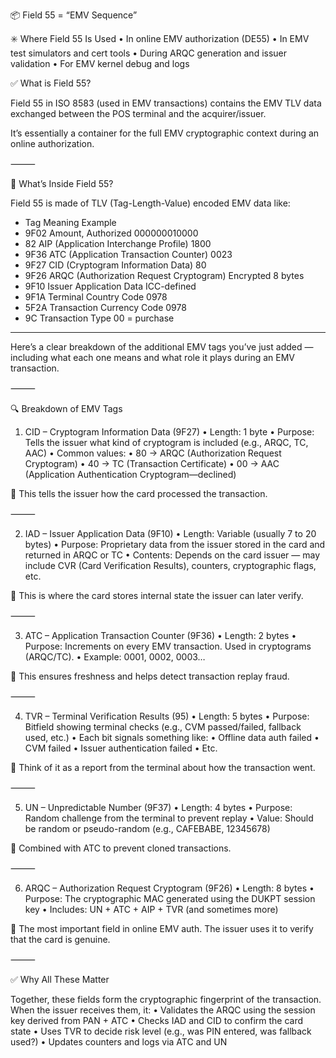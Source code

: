 📦 Field 55 = “EMV Sequence”

✳️ Where Field 55 Is Used
•	In online EMV authorization (DE55)
•	In EMV test simulators and cert tools
•	During ARQC generation and issuer validation
•	For EMV kernel debug and logs


✅ What is Field 55?

Field 55 in ISO 8583 (used in EMV transactions) contains the EMV TLV data exchanged between the POS terminal and the acquirer/issuer.

It’s essentially a container for the full EMV cryptographic context during an online authorization.

⸻

🔐 What’s Inside Field 55?

Field 55 is made of TLV (Tag-Length-Value) encoded EMV data like:

* Tag	Meaning	                                Example
* 9F02	Amount, Authorized	                    000000010000
* 82	AIP (Application Interchange Profile)	1800
* 9F36	ATC (Application Transaction Counter)	0023
* 9F27	CID (Cryptogram Information Data)	    80
* 9F26	ARQC (Authorization Request Cryptogram)	Encrypted 8 bytes
* 9F10	Issuer Application Data	                ICC-defined
* 9F1A	Terminal Country Code	                0978
* 5F2A	Transaction Currency Code	            0978
* 9C	Transaction Type	                    00 = purchase

-------------

Here’s a clear breakdown of the additional EMV tags you’ve just added — 
including what each one means and what role it plays during an EMV transaction.

⸻

🔍 Breakdown of EMV Tags

1. CID – Cryptogram Information Data (9F27)
   •	Length: 1 byte
   •	Purpose: Tells the issuer what kind of cryptogram is included (e.g., ARQC, TC, AAC)
   •	Common values:
   •	80 → ARQC (Authorization Request Cryptogram)
   •	40 → TC (Transaction Certificate)
   •	00 → AAC (Application Authentication Cryptogram—declined)

🔐 This tells the issuer how the card processed the transaction.

⸻

2. IAD – Issuer Application Data (9F10)
   •	Length: Variable (usually 7 to 20 bytes)
   •	Purpose: Proprietary data from the issuer stored in the card and returned in ARQC or TC
   •	Contents: Depends on the card issuer — may include CVR (Card Verification Results), counters, cryptographic flags, etc.

🧠 This is where the card stores internal state the issuer can later verify.

⸻

3. ATC – Application Transaction Counter (9F36)
   •	Length: 2 bytes
   •	Purpose: Increments on every EMV transaction. Used in cryptograms (ARQC/TC).
   •	Example: 0001, 0002, 0003…

🔐 This ensures freshness and helps detect transaction replay fraud.

⸻

4. TVR – Terminal Verification Results (95)
   •	Length: 5 bytes
   •	Purpose: Bitfield showing terminal checks (e.g., CVM passed/failed, fallback used, etc.)
   •	Each bit signals something like:
   •	Offline data auth failed
   •	CVM failed
   •	Issuer authentication failed
   •	Etc.

🧪 Think of it as a report from the terminal about how the transaction went.

⸻

5. UN – Unpredictable Number (9F37)
   •	Length: 4 bytes
   •	Purpose: Random challenge from the terminal to prevent replay
   •	Value: Should be random or pseudo-random (e.g., CAFEBABE, 12345678)

🔐 Combined with ATC to prevent cloned transactions.

⸻

6. ARQC – Authorization Request Cryptogram (9F26)
   •	Length: 8 bytes
   •	Purpose: The cryptographic MAC generated using the DUKPT session key
   •	Includes: UN + ATC + AIP + TVR (and sometimes more)

🔐 The most important field in online EMV auth. The issuer uses it to verify that the card is genuine.

⸻

✅ Why All These Matter

Together, these fields form the cryptographic fingerprint of the transaction. When the issuer receives them, it:
•	Validates the ARQC using the session key derived from PAN + ATC
•	Checks IAD and CID to confirm the card state
•	Uses TVR to decide risk level (e.g., was PIN entered, was fallback used?)
•	Updates counters and logs via ATC and UN

